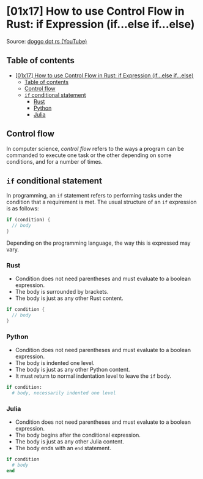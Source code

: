 # [01x17] How to use Control Flow in Rust: if Expression (if...else if...else)

Source: [doggo dot rs (YouTube)](https://www.youtube.com/watch?v=JO5tVoSbFn0)

## Table of contents

- [\[01x17\] How to use Control Flow in Rust: if Expression (if...else if...else)](#01x17-how-to-use-control-flow-in-rust-if-expression-ifelse-ifelse)
  - [Table of contents](#table-of-contents)
  - [Control flow](#control-flow)
  - [`if` conditional statement](#if-conditional-statement)
    - [Rust](#rust)
    - [Python](#python)
    - [Julia](#julia)

## Control flow

In computer science, *control flow* refers to the ways a program can be commanded to execute one
task or the other depending on some conditions, and for a number of times.

## `if` conditional statement

In programming, an `if` statement refers to performing tasks under the condition that a requirement is met.
The usual structure of an `if` expression is as follows:

```rust
if (condition) {
  // body
}
```

Depending on the programming language, the way this is expressed may vary.

### Rust

- Condition does not need parentheses and must evaluate to a boolean expression.
- The body is surrounded by brackets.
- The body is just as any other Rust content.

```rust
if condition {
  // body
}
```

### Python

- Condition does not need parentheses and must evaluate to a boolean expression.
- The body is indented one level.
- The body is just as any other Python content.
- It must return to normal indentation level to leave the `if` body.

```python
if condition:
  # body, necessarily indented one level

```

### Julia

- Condition does not need parentheses and must evaluate to a boolean expression.
- The body begins after the conditional expression.
- The body is just as any other Julia content.
- The body ends with an `end` statement.

```julia
if condition
  # body
end
```

